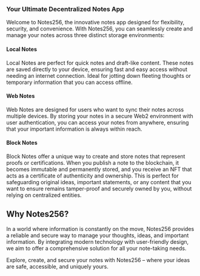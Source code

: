 ### Your Ultimate Decentralized Notes App

Welcome to Notes256, the innovative notes app designed for flexibility, security, and convenience. With Notes256, you can seamlessly create and manage your notes across three distinct storage environments:

#### Local Notes
Local Notes are perfect for quick notes and draft-like content. These notes are saved directly to your device, ensuring fast and easy access without needing an internet connection. Ideal for jotting down fleeting thoughts or temporary information that you can access offline.

#### Web Notes
Web Notes are designed for users who want to sync their notes across multiple devices. By storing your notes in a secure Web2 environment with user authentication, you can access your notes from anywhere, ensuring that your important information is always within reach.

#### Block Notes
Block Notes offer a unique way to create and store notes that represent proofs or certifications. When you publish a note to the blockchain, it becomes immutable and permanently stored, and you receive an NFT that acts as a certificate of authenticity and ownership. This is perfect for safeguarding original ideas, important statements, or any content that you want to ensure remains tamper-proof and securely owned by you, without relying on centralized entities.

## Why Notes256?

In a world where information is constantly on the move, Notes256 provides a reliable and secure way to manage your thoughts, ideas, and important information. By integrating modern technology with user-friendly design, we aim to offer a comprehensive solution for all your note-taking needs.

Explore, create, and secure your notes with Notes256 – where your ideas are safe, accessible, and uniquely yours.